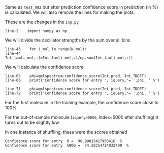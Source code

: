 Same as `test_002` but after prediction confidence score in prediction (in %) is calculated. We will also remove the lines for making the plots.   

These are the changes in the `inp.py` 

```
line-2    import numpy as np
```

We will divide the oscillator strengths by the sum over all bins
```
line-43    for i_mol in range(N_mol):
line-44        Int_lam[i_mol,:]=Int_lam[i_mol,:]/np.sum(Int_lam[i_mol,:])
```

We will calculate the confidence score  
```
line-65    phi=qmlspectrum.confidence_score(Int_pred, Int_TDDFT)
line-66    print('Confidence score for entry ', iquery,'= ',phi, ' %')
```

```
line-71    phi=qmlspectrum.confidence_score(Int_pred, Int_TDDFT)
line-72    print('Confidence score for entry ', iquery,'= ',phi, ' %')
```

For the first molecule in the training example, the confidence score close to 100%

For the out-of-sample molecule (`iquery=5000`, index=5000 after shuffling) it turns out to be slightly low.

In one instance of shuffling, these were the scores obtained

```
Confidence score for entry  0 =  98.99813417950418  %
Confidence score for entry  5000 =  74.20354724832409  %
```
